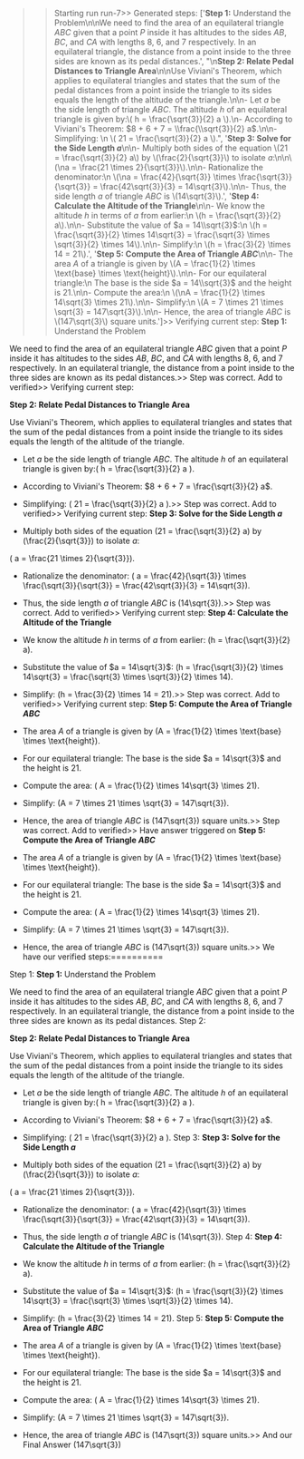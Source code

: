>> Starting run run-7>> 
Generated steps: 
['**Step 1:** Understand the Problem\n\nWe need to find the area of an equilateral triangle $ABC$ given that a point $P$ inside it has altitudes to the sides $AB$, $BC$, and $CA$ with lengths 8, 6, and 7 respectively. In an equilateral triangle, the distance from a point inside to the three sides are known as its pedal distances.', "\n**Step 2: Relate Pedal Distances to Triangle Area**\n\nUse Viviani's Theorem, which applies to equilateral triangles and states that the sum of the pedal distances from a point inside the triangle to its sides equals the length of the altitude of the triangle.\n\n- Let $a$ be the side length of triangle $ABC$. The altitude $h$ of an equilateral triangle is given by:\\( h = \\frac{\\sqrt{3}}{2} a \\).\n- According to Viviani's Theorem: $8 + 6 + 7 = \\frac{\\sqrt{3}}{2} a$.\n\n- Simplifying: \n  \\( 21 = \\frac{\\sqrt{3}}{2} a \\).", '**Step 3: Solve for the Side Length $a$**\n\n- Multiply both sides of the equation \\(21 = \\frac{\\sqrt{3}}{2} a\\) by \\(\\frac{2}{\\sqrt{3}}\\) to isolate $a$:\n\n\\(\na = \\frac{21 \\times 2}{\\sqrt{3}}\\).\n\n- Rationalize the denominator:\n  \\(\na = \\frac{42}{\\sqrt{3}} \\times \\frac{\\sqrt{3}}{\\sqrt{3}} = \\frac{42\\sqrt{3}}{3} = 14\\sqrt{3}\\).\n\n- Thus, the side length $a$ of triangle $ABC$ is \\(14\\sqrt{3}\\).', '**Step 4: Calculate the Altitude of the Triangle**\n\n- We know the altitude $h$ in terms of $a$ from earlier:\n  \\(h = \\frac{\\sqrt{3}}{2} a\\).\n\n- Substitute the value of $a = 14\\sqrt{3}$:\n  \\(h = \\frac{\\sqrt{3}}{2} \\times 14\\sqrt{3} = \\frac{\\sqrt{3} \\times \\sqrt{3}}{2} \\times 14\\).\n\n- Simplify:\n  \\(h = \\frac{3}{2} \\times 14 = 21\\).', '**Step 5: Compute the Area of Triangle $ABC$**\n\n- The area $A$ of a triangle is given by \\(A = \\frac{1}{2} \\times \\text{base} \\times \\text{height}\\).\n\n- For our equilateral triangle:\n  The base is the side $a = 14\\sqrt{3}$ and the height is $21$.\n\n- Compute the area:\n  \\(\nA = \\frac{1}{2} \\times 14\\sqrt{3} \\times 21\\).\n\n- Simplify:\n  \\(A = 7 \\times 21 \\times \\sqrt{3} = 147\\sqrt{3}\\).\n\n- Hence, the area of triangle $ABC$ is \\(147\\sqrt{3}\\) square units.']>> 
Verifying current step: 
**Step 1:** Understand the Problem

We need to find the area of an equilateral triangle $ABC$ given that a point $P$ inside it has altitudes to the sides $AB$, $BC$, and $CA$ with lengths 8, 6, and 7 respectively. In an equilateral triangle, the distance from a point inside to the three sides are known as its pedal distances.>> 
Step was correct. Add to verified>> 
Verifying current step: 

**Step 2: Relate Pedal Distances to Triangle Area**

Use Viviani's Theorem, which applies to equilateral triangles and states that the sum of the pedal distances from a point inside the triangle to its sides equals the length of the altitude of the triangle.

- Let $a$ be the side length of triangle $ABC$. The altitude $h$ of an equilateral triangle is given by:\( h = \frac{\sqrt{3}}{2} a \).
- According to Viviani's Theorem: $8 + 6 + 7 = \frac{\sqrt{3}}{2} a$.

- Simplifying: 
  \( 21 = \frac{\sqrt{3}}{2} a \).>> 
Step was correct. Add to verified>> 
Verifying current step: 
**Step 3: Solve for the Side Length $a$**

- Multiply both sides of the equation \(21 = \frac{\sqrt{3}}{2} a\) by \(\frac{2}{\sqrt{3}}\) to isolate $a$:

\(
a = \frac{21 \times 2}{\sqrt{3}}\).

- Rationalize the denominator:
  \(
a = \frac{42}{\sqrt{3}} \times \frac{\sqrt{3}}{\sqrt{3}} = \frac{42\sqrt{3}}{3} = 14\sqrt{3}\).

- Thus, the side length $a$ of triangle $ABC$ is \(14\sqrt{3}\).>> 
Step was correct. Add to verified>> 
Verifying current step: 
**Step 4: Calculate the Altitude of the Triangle**

- We know the altitude $h$ in terms of $a$ from earlier:
  \(h = \frac{\sqrt{3}}{2} a\).

- Substitute the value of $a = 14\sqrt{3}$:
  \(h = \frac{\sqrt{3}}{2} \times 14\sqrt{3} = \frac{\sqrt{3} \times \sqrt{3}}{2} \times 14\).

- Simplify:
  \(h = \frac{3}{2} \times 14 = 21\).>> 
Step was correct. Add to verified>> 
Verifying current step: 
**Step 5: Compute the Area of Triangle $ABC$**

- The area $A$ of a triangle is given by \(A = \frac{1}{2} \times \text{base} \times \text{height}\).

- For our equilateral triangle:
  The base is the side $a = 14\sqrt{3}$ and the height is $21$.

- Compute the area:
  \(
A = \frac{1}{2} \times 14\sqrt{3} \times 21\).

- Simplify:
  \(A = 7 \times 21 \times \sqrt{3} = 147\sqrt{3}\).

- Hence, the area of triangle $ABC$ is \(147\sqrt{3}\) square units.>> 
Step was correct. Add to verified>> 
Have answer triggered on **Step 5: Compute the Area of Triangle $ABC$**

- The area $A$ of a triangle is given by \(A = \frac{1}{2} \times \text{base} \times \text{height}\).

- For our equilateral triangle:
  The base is the side $a = 14\sqrt{3}$ and the height is $21$.

- Compute the area:
  \(
A = \frac{1}{2} \times 14\sqrt{3} \times 21\).

- Simplify:
  \(A = 7 \times 21 \times \sqrt{3} = 147\sqrt{3}\).

- Hence, the area of triangle $ABC$ is \(147\sqrt{3}\) square units.>> 
We have our verified steps:==========
>> 
Step 1:
**Step 1:** Understand the Problem

We need to find the area of an equilateral triangle $ABC$ given that a point $P$ inside it has altitudes to the sides $AB$, $BC$, and $CA$ with lengths 8, 6, and 7 respectively. In an equilateral triangle, the distance from a point inside to the three sides are known as its pedal distances.
Step 2:

**Step 2: Relate Pedal Distances to Triangle Area**

Use Viviani's Theorem, which applies to equilateral triangles and states that the sum of the pedal distances from a point inside the triangle to its sides equals the length of the altitude of the triangle.

- Let $a$ be the side length of triangle $ABC$. The altitude $h$ of an equilateral triangle is given by:\( h = \frac{\sqrt{3}}{2} a \).
- According to Viviani's Theorem: $8 + 6 + 7 = \frac{\sqrt{3}}{2} a$.

- Simplifying: 
  \( 21 = \frac{\sqrt{3}}{2} a \).
Step 3:
**Step 3: Solve for the Side Length $a$**

- Multiply both sides of the equation \(21 = \frac{\sqrt{3}}{2} a\) by \(\frac{2}{\sqrt{3}}\) to isolate $a$:

\(
a = \frac{21 \times 2}{\sqrt{3}}\).

- Rationalize the denominator:
  \(
a = \frac{42}{\sqrt{3}} \times \frac{\sqrt{3}}{\sqrt{3}} = \frac{42\sqrt{3}}{3} = 14\sqrt{3}\).

- Thus, the side length $a$ of triangle $ABC$ is \(14\sqrt{3}\).
Step 4:
**Step 4: Calculate the Altitude of the Triangle**

- We know the altitude $h$ in terms of $a$ from earlier:
  \(h = \frac{\sqrt{3}}{2} a\).

- Substitute the value of $a = 14\sqrt{3}$:
  \(h = \frac{\sqrt{3}}{2} \times 14\sqrt{3} = \frac{\sqrt{3} \times \sqrt{3}}{2} \times 14\).

- Simplify:
  \(h = \frac{3}{2} \times 14 = 21\).
Step 5:
**Step 5: Compute the Area of Triangle $ABC$**

- The area $A$ of a triangle is given by \(A = \frac{1}{2} \times \text{base} \times \text{height}\).

- For our equilateral triangle:
  The base is the side $a = 14\sqrt{3}$ and the height is $21$.

- Compute the area:
  \(
A = \frac{1}{2} \times 14\sqrt{3} \times 21\).

- Simplify:
  \(A = 7 \times 21 \times \sqrt{3} = 147\sqrt{3}\).

- Hence, the area of triangle $ABC$ is \(147\sqrt{3}\) square units.>> 
And our Final Answer
\(147\sqrt{3}\)